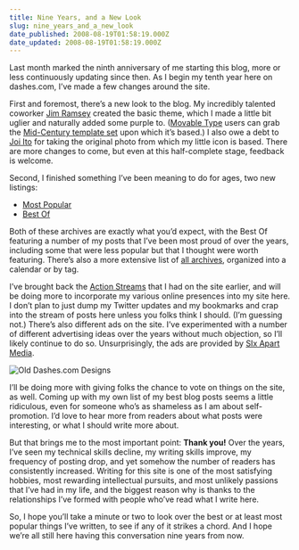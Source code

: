 ```yaml
---
title: Nine Years, and a New Look
slug: nine_years_and_a_new_look
date_published: 2008-08-19T01:58:19.000Z
date_updated: 2008-08-19T01:58:19.000Z
---
```


Last month marked the ninth anniversary of me starting this blog, more or less continuously updating since then. As I begin my tenth year here on dashes.com, I’ve made a few changes around the site.

First and foremost, there’s a new look to the blog. My incredibly talented coworker [Jim Ramsey](http://www.jimramsey.net/) created the basic theme, which I made a little bit uglier and naturally added some purple to. ([Movable Type](http://www.movabletype.com/) users can grab the [Mid-Century template set](http://www.movabletype.org/2008/08/another_hallmark_design_for_movable_type.html) upon which it’s based.) I also owe a debt to [Joi Ito](http://joi.ito.com/) for taking the original photo from which my little icon is based. There are more changes to come, but even at this half-complete stage, feedback is welcome.

Second, I finished something I’ve been meaning to do for ages, two new listings:

- [Most Popular](/tags/Most%20Popular/)
- [Best Of](/tags/Best%20Of)

Both of these archives are exactly what you’d expect, with the Best Of featuring a number of my posts that I’ve been most proud of over the years, including some that were less popular but that I thought were worth featuring. There’s also a more extensive list of [all archives](/posts/), organized into a calendar or by tag.

I’ve brought back the [Action Streams](http://www.movabletype.org/2008/01/building_action_streams.html) that I had on the site earlier, and will be doing more to incorporate my various online presences into my site here. I don’t plan to just dump my Twitter updates and my bookmarks and crap into the stream of posts here unless you folks think I should. (I’m guessing not.) There’s also different ads on the site. I’ve experimented with a number of different advertising ideas over the years without much objection, so I’ll likely continue to do so. Unsurprisingly, the ads are provided by [SIx Apart Media](http://www.sixapart.com/advertising/).

![Old Dashes.com Designs](https://cdn.glitch.global/d45aff89-36ba-46db-8c7c-3da7c8a93931/dashes-designs-retro.png?v=1674098966021)

I’ll be doing more with giving folks the chance to vote on things on the site, as well. Coming up with my own list of my best blog posts seems a little ridiculous, even for someone who’s as shameless as I am about self-promotion. I’d love to hear more from readers about what posts were interesting, or what I should write more about.

But that brings me to the most important point: **Thank you!** Over the years, I’ve seen my technical skills decline, my writing skills improve, my frequency of posting drop, and yet somehow the number of readers has consistently increased. Writing for this site is one of the most satisfying hobbies, most rewarding intellectual pursuits, and most unlikely passions that I’ve had in my life, and the biggest reason why is thanks to the relationships I’ve formed with people who’ve read what I write here.

So, I hope you’ll take a minute or two to look over the best or at least most popular things I’ve written, to see if any of it strikes a chord. And I hope we’re all still here having this conversation nine years from now.
